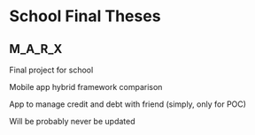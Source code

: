 # School Final Theses
## M_A_R_X

Final project for school

Mobile app hybrid framework comparison

App to manage credit and debt with friend (simply, only for POC)

Will be probably never be updated
